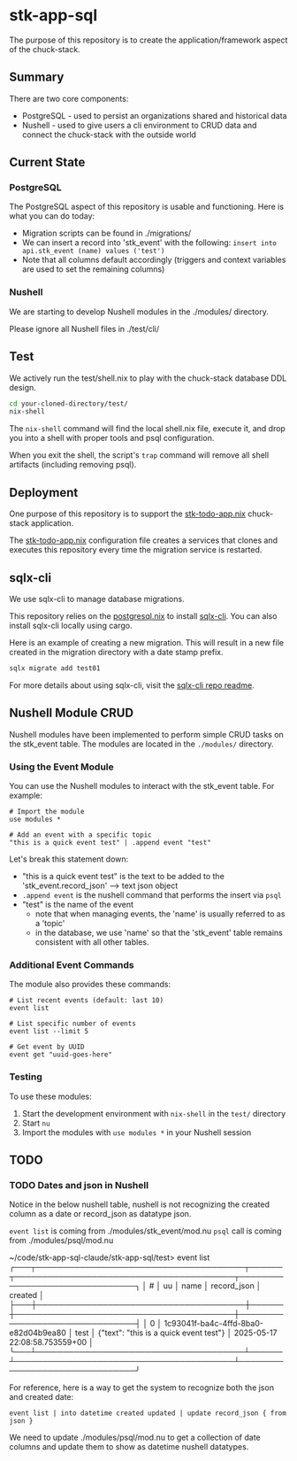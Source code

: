 # stk-app-sql 

The purpose of this repository is to create the application/framework aspect of the chuck-stack.

## Summary

There are two core components:

- PostgreSQL - used to persist an organizations shared and historical data
- Nushell - used to give users a cli environment to CRUD data and connect the chuck-stack with the outside world

## Current State

### PostgreSQL

The PostgreSQL aspect of this repository is usable and functioning. Here is what you can do today:

- Migration scripts can be found in ./migrations/
- We can insert a record into 'stk_event' with the following: `insert into api.stk_event (name) values ('test')`
- Note that all columns default accordingly (triggers and context variables are used to set the remaining columns)

### Nushell

We are starting to develop Nushell modules in the ./modules/ directory.

Please ignore all Nushell files in ./test/cli/

## Test

We actively run the test/shell.nix to play with the chuck-stack database DDL design. 

```bash
cd your-cloned-directory/test/
nix-shell
```

The `nix-shell` command will find the local shell.nix file, execute it, and drop you into a shell with proper tools and psql configuration.

When you exit the shell, the script's `trap` command will remove all shell artifacts (including removing psql).

## Deployment

One purpose of this repository is to support the [stk-todo-app.nix](https://github.com/chuckstack/chuck-stack-nix/blob/main/nixos/stk-todo-app.nix) chuck-stack application. 

The [stk-todo-app.nix](https://github.com/chuckstack/chuck-stack-nix/blob/main/nixos/stk-todo-app.nix) configuration file creates a services that clones and executes this repository every time the migration service is restarted.

## sqlx-cli

We use sqlx-cli to manage database migrations.

This repository relies on the [postgresql.nix](https://github.com/chuckstack/chuck-stack-nix/blob/main/nixos/postgresql.nix) to install [sqlx-cli](https://github.com/launchbadge/sqlx/tree/main/sqlx-cli). You can also install sqlx-cli locally using cargo.

Here is an example of creating a new migration. This will result in a new file created in the migration directory with a date stamp prefix.

```bash
sqlx migrate add test01
```

For more details about using sqlx-cli, visit the [sqlx-cli repo readme](https://github.com/launchbadge/sqlx/tree/main/sqlx-cli).

## Nushell Module CRUD

Nushell modules have been implemented to perform simple CRUD tasks on the stk_event table. The modules are located in the `./modules/` directory.

### Using the Event Module

You can use the Nushell modules to interact with the stk_event table. For example:

```nu
# Import the module
use modules *

# Add an event with a specific topic
"this is a quick event test" | .append event "test"
```

Let's break this statement down:

- "this is a quick event test" is the text to be added to the 'stk_event.record_json' --> text json object
- `.append event` is the nushell command that performs the insert via `psql`
- "test" is the name of the event
  - note that when managing events, the 'name' is usually referred to as a 'topic'
  - in the database, we use 'name' so that the 'stk_event' table remains consistent with all other tables.

### Additional Event Commands

The module also provides these commands:

```nu
# List recent events (default: last 10)
event list

# List specific number of events
event list --limit 5

# Get event by UUID
event get "uuid-goes-here"
```

### Testing

To use these modules:

1. Start the development environment with `nix-shell` in the `test/` directory
1. Start `nu`
1. Import the modules with `use modules *` in your Nushell session

## TODO

### TODO Dates and json in Nushell

Notice in the below nushell table, nushell is not recognizing the created column as a date or record_json as datatype json.

`event list` is coming from ./modules/stk_event/mod.nu
`psql` call is coming from ./modules/psql/mod.nu

~/code/stk-app-sql-claude/stk-app-sql/test> event list
╭───┬──────────────────────────────────────┬──────┬────────────────────────────────────────┬───────────────────────────────╮
│ # │                  uu                  │ name │              record_json               │            created            │
├───┼──────────────────────────────────────┼──────┼────────────────────────────────────────┼───────────────────────────────┤
│ 0 │ 1c93041f-ba4c-4ffd-8ba0-e82d04b9ea80 │ test │ {"text": "this is a quick event test"} │ 2025-05-17 22:08:58.753559+00 │
╰───┴──────────────────────────────────────┴──────┴────────────────────────────────────────┴───────────────────────────────╯

For reference, here is a way to get the system to recognize both the json and created date:

```nu
event list | into datetime created updated | update record_json { from json }
```

We need to update ./modules/psql/mod.nu to get a collection of date columns and update them to show as datetime nushell datatypes.
